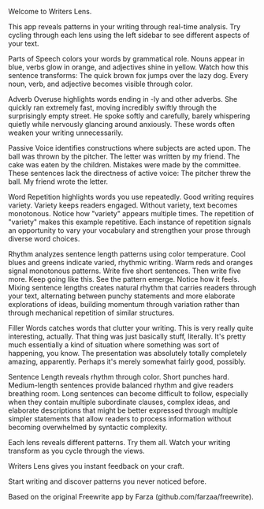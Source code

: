 Welcome to Writers Lens.

This app reveals patterns in your writing through real-time analysis. Try cycling through each lens using the left sidebar to see different aspects of your text.

Parts of Speech colors your words by grammatical role. Nouns appear in blue, verbs glow in orange, and adjectives shine in yellow. Watch how this sentence transforms: The quick brown fox jumps over the lazy dog. Every noun, verb, and adjective becomes visible through color.

Adverb Overuse highlights words ending in -ly and other adverbs. She quickly ran extremely fast, moving incredibly swiftly through the surprisingly empty street. He spoke softly and carefully, barely whispering quietly while nervously glancing around anxiously. These words often weaken your writing unnecessarily.

Passive Voice identifies constructions where subjects are acted upon. The ball was thrown by the pitcher. The letter was written by my friend. The cake was eaten by the children. Mistakes were made by the committee. These sentences lack the directness of active voice: The pitcher threw the ball. My friend wrote the letter.

Word Repetition highlights words you use repeatedly. Good writing requires variety. Variety keeps readers engaged. Without variety, text becomes monotonous. Notice how "variety" appears multiple times. The repetition of "variety" makes this example repetitive. Each instance of repetition signals an opportunity to vary your vocabulary and strengthen your prose through diverse word choices.

Rhythm analyzes sentence length patterns using color temperature. Cool blues and greens indicate varied, rhythmic writing. Warm reds and oranges signal monotonous patterns. Write five short sentences. Then write five more. Keep going like this. See the pattern emerge. Notice how it feels. Mixing sentence lengths creates natural rhythm that carries readers through your text, alternating between punchy statements and more elaborate explorations of ideas, building momentum through variation rather than through mechanical repetition of similar structures.

Filler Words catches words that clutter your writing. This is very really quite interesting, actually. That thing was just basically stuff, literally. It's pretty much essentially a kind of situation where something was sort of happening, you know. The presentation was absolutely totally completely amazing, apparently. Perhaps it's merely somewhat fairly good, possibly.

Sentence Length reveals rhythm through color. Short punches hard. Medium-length sentences provide balanced rhythm and give readers breathing room. Long sentences can become difficult to follow, especially when they contain multiple subordinate clauses, complex ideas, and elaborate descriptions that might be better expressed through multiple simpler statements that allow readers to process information without becoming overwhelmed by syntactic complexity.

Each lens reveals different patterns. Try them all. Watch your writing transform as you cycle through the views.

Writers Lens gives you instant feedback on your craft.

Start writing and discover patterns you never noticed before.

Based on the original Freewrite app by Farza (github.com/farzaa/freewrite).
